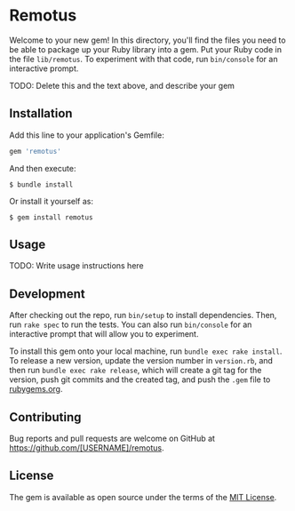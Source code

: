 # Remotus

Welcome to your new gem! In this directory, you'll find the files you need to be able to package up your Ruby library into a gem. Put your Ruby code in the file `lib/remotus`. To experiment with that code, run `bin/console` for an interactive prompt.

TODO: Delete this and the text above, and describe your gem

## Installation

Add this line to your application's Gemfile:

```ruby
gem 'remotus'
```

And then execute:

    $ bundle install

Or install it yourself as:

    $ gem install remotus

## Usage

TODO: Write usage instructions here

## Development

After checking out the repo, run `bin/setup` to install dependencies. Then, run `rake spec` to run the tests. You can also run `bin/console` for an interactive prompt that will allow you to experiment.

To install this gem onto your local machine, run `bundle exec rake install`. To release a new version, update the version number in `version.rb`, and then run `bundle exec rake release`, which will create a git tag for the version, push git commits and the created tag, and push the `.gem` file to [rubygems.org](https://rubygems.org).

## Contributing

Bug reports and pull requests are welcome on GitHub at https://github.com/[USERNAME]/remotus.

## License

The gem is available as open source under the terms of the [MIT License](https://opensource.org/licenses/MIT).
